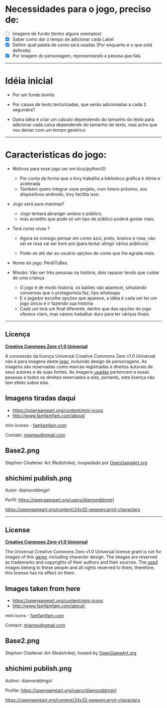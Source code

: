 # Necessidades para o jogo, preciso de:

 - [ ] Imagens de fundo (tenho alguns exemplos)
- [X] Saber como dar o tempo de adicionar cada Label
- [X] Definir qual paleta de cores será usadas (Por enquanto é o que está definido)
- [X] Por imagem do personagem, representando a pessoa que fala

-------------------------------------
# Idéia inicial 
* Por um fundo bonito
* Por caixas de texto texturizadas, que serão adicionadas a cada 3 segundos?

* Outra idéia é criar um calculo dependendo do tamanho do texto para adicionar cada caixa dependendo
do tamanho do texto, mas acho que vou deixar com um tempo genérico
--------------------------------------

# Caracteristicas do jogo:
* Motivos para esse jogo ser em kivy(python3):
   - Por conta da forma que o kivy trabalha a biblioteca gráfica é ótima e acelerada
   - Também quero integrar esse projeto, num futuro próximo, aos dispositivos androids, kivy facilita isso.
* Jogo será para meninas?
   - Jogo tentará abranger ambos o público,
   - mas acredito que pode só um tipo de público poderá gostar mais.
* Terá cores vivas ?
   - Agora só consigo pensar em cores azul, preto, branco e rosa, não sei se rosa vai ser bom por.(para tentar atingir vários públicos)

   - Pode-se até dar ao usuário opções de cores que lhe agrada mais.

* Nome do jogo: PerdiTuBes

* Missão: Vão ser três pessoas na história, dois rapazer tendo que cuidar de uma criança
   - O jogo é de modo historia, os balões vão aparecer, simulando conversas que o protagonista faz, tipo whatsapp
   - E o jogador escolhe opções que aparece, a idéia é cada um ter um jogo únicio e ir fazendo sua história
   - Cada um terá um final diferente, dentro que das opções do jogo oferece claro, mas vamos trabalhar duro para ter várisos finais.
---
## Licença

**[Creative Commons Zero v1.0 Universal](LICENÇA)**

A concessão da licença Universal Creative Commons Zero v1.0 Universal não é para imagens deste [jogo](https://github.com/robertoweller/jogo_historia/tree/master/img), incluindo design de personagens. As imagens são reservadas como marcas registradas e direitos autorais de seus autores e de suas fontes.
As imagens [usadas](https://github.com/robertoweller/jogo_historia/tree/master/img) pertencem a essas pessoas e todos os direitos reservados a elas, portanto, esta licença não tem efeito sobre elas.

## Imagens tiradas daqui
* https://opengameart.org/content/mini-icons
* http://www.famfamfam.com/about/

mini ícones - [famfamfam.com](http://famfamfam.com)

Contato: mjames@gmail.com

## Base2.png

Stephen Challener Art (Redshrike), hospedado por [OpenGameArt.org](https://opengameart.org)


## shichimi publish.png

Autor: diamonddmgirl

Perfil: https://opengameart.org/users/diamonddmgirl

https://opengameart.org/content/24x32-peppercarrot-characters

---
## License

**[Creative Commons Zero v1.0 Universal](LICENSE)**

The Universal Creative Commons Zero v1.0 Universal license grant is not for images of this [game](https://github.com/robertoweller/jogo_historia/tree/master/img), including character design. The images are reserved as trademarks and copyrights of their authors and their sources.
The [used](https://github.com/robertoweller/jogo_historia/tree/master/img) images belong to these people and all rights reserved to them, therefore, this license has no effect on them.

## Images taken from here
* https://opengameart.org/content/mini-icons
* http://www.famfamfam.com/about/

mini icons - [famfamfam.com](http://famfamfam.com/)

Contact: mjames@gmail.com

## Base2.png

Stephen Challener Art (Redshrike), hosted by [OpenGameArt.org](https://opengameart.org)


## shichimi publish.png

Author: diamonddmgirl

Profile: https://opengameart.org/users/diamonddmgirl

https://opengameart.org/content/24x32-peppercarrot-characters


